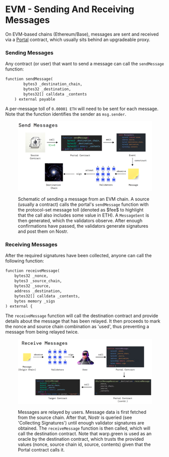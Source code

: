# EVM - Sending And Receiving Messages

On EVM-based chains (Ethereum/Base), messages are sent and received via a [Portal](https://github.com/warpdotgreen/cli/blob/master/contracts/Portal.sol) contract, which usually sits behind an upgradeable proxy.

### Sending Messages

Any contract (or user) that want to send a message can call the `sendMessage` function:

```
function sendMessage(
        bytes3 _destination_chain,
        bytes32 _destination,
        bytes32[] calldata _contents
    ) external payable 
```

A per-message toll of `0.00001 ETH` will need to be sent for each message. Note that the function identifies the sender as `msg.sender`.

<figure><img src="../../.gitbook/assets/image (2) (1).png" alt=""><figcaption><p>Schematic of sending a message from an EVM chain. A source (usually a contract) calls the portal's <code>sendMessage</code> function with the protocol-set message toll (denoted as $fee$ to highlight that the call also includes some value in ETH). A <code>MessageSent</code> is then generated, which the validators observe. After enough confirmations have passed, the validators generate signatures and post them on Nostr.</p></figcaption></figure>

### Receiving Messages

After the required signatures have been collected, anyone can call the following function:

```
function receiveMessage(
    bytes32 _nonce,
    bytes3 _source_chain,
    bytes32 _source,
    address _destination,
    bytes32[] calldata _contents,
    bytes memory _sigs
) external {
```

The `receiveMessage` function will call the destination contract and provide details about the message that has been relayed. It then proceeds to mark the nonce and source chain combination as 'used', thus preventing a message from being relayed twice.

<figure><img src="../../.gitbook/assets/image (1) (1) (1) (1).png" alt=""><figcaption><p>Messages are relayed by users. Message data is first fetched from the source chain. After that, Nostr is queried (see 'Collecting Signatures') until enough validator signatures are obtained. The <code>receiveMessage</code> function is then called, which will call the destination contract. Note that warp.green is used as an oracle by the destination contract, which trusts the provided values (nonce, source chain id, source, contents) given that the Portal contract calls it.</p></figcaption></figure>
